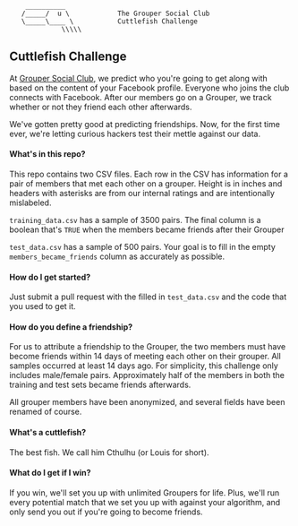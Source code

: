         __________
       /_____/  u \            The Grouper Social Club
       \_____\____ \           Cuttlefish Challenge
                 \\\\\


## Cuttlefish Challenge

At [Grouper Social Club](http://www.joingrouper.com/), we predict who you're going to get along with based on the content of your Facebook profile. Everyone who joins the club connects with Facebook. After our members go on a Grouper, we track whether or not they friend each other afterwards.

We've gotten pretty good at predicting friendships. Now, for the first time ever, we're letting curious hackers test their mettle against our data.

#### What's in this repo?

This repo contains two CSV files. Each row in the CSV has information for a pair of members that met each other on a grouper. Height is in inches and headers with asterisks are from our internal ratings and are intentionally mislabeled.

`training_data.csv` has a sample of 3500 pairs. The final column is a boolean that's `TRUE` when the members became friends after their Grouper

`test_data.csv` has a sample of 500 pairs. Your goal is to fill in the empty `members_became_friends` column as accurately as possible.

#### How do I get started?

Just submit a pull request with the filled in `test_data.csv` and the code that you used to get it.

#### How do you define a friendship?

For us to attribute a friendship to the Grouper, the two members must have become friends within 14 days of meeting each other on their grouper. All samples occurred at least 14 days ago. For simplicity, this challenge only includes male/female pairs. Approximately half of the members in both the training and test sets became friends afterwards.

All grouper members have been anonymized, and several fields have been renamed of course.

#### What's a cuttlefish?

The best fish. We call him Cthulhu (or Louis for short).

#### What do I get if I win?

If you win, we'll set you up with unlimited Groupers for life. Plus, we'll run every potential match that we set you up with against your algorithm, and only send you out if you're going to become friends.
